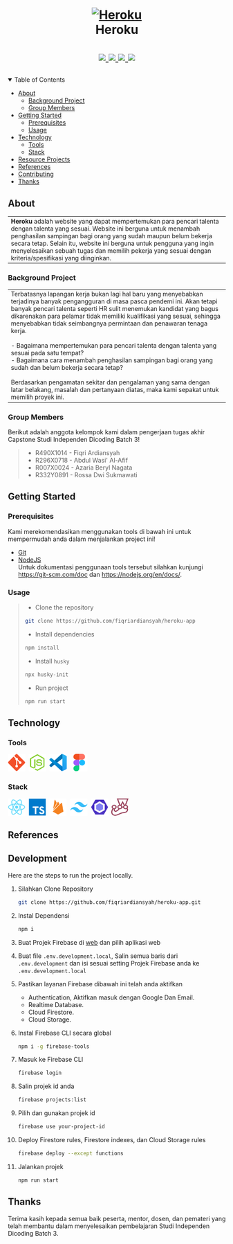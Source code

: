 <h1 align="center">
  <br>
  <a href="https://github.com/fiqriardiansyah/heroku-app"><img src="https://raw.githubusercontent.com/abdwasidev/heroku-app/d499e0b9b7f50b3cb1b36067a8efbaafcdedab21/src/assets/svgs/heroku-image.svg" alt="Heroku"></a>
  <br>
  Heroku
  <br>
  <p align="center">
    <a href="https://github.com">
      <img src="https://img.shields.io/badge/DemoProject-47B5FF.svg?style=for-the-badge&logo=github&logoColor=white&maxAge=2592000&amp;style=flat">
    </a>
    <a href="https://figma.com">
      <img src="https://img.shields.io/badge/FigmaDesign-ff69b4.svg?style=for-the-badge&logo=figma&logoColor=white&maxAge=2592000&amp;style=flat">
    </a>
    <a href="https://youtube.com/">
      <img src="https://img.shields.io/badge/Presentation-9772FB.svg?style=for-the-badge&logo=youtube&logoColor=white&maxAge=2592000&amp;style=flat">
    </a>
    <a href="https://docs.google.com/">
      <img src="https://img.shields.io/badge/ProjectBrief-53BF9D.svg?style=for-the-badge&logo=microsoftword&logoColor=white&maxAge=2592000&amp;style=flat">
    </a>
  </p>
</h1>

<details open="open">
<summary>Table of Contents</summary>

-   [About](#about)
    -   [Background Project](#background-project)
    -   [Group Members](#group-members)
-   [Getting Started](#getting-started)
    -   [Prerequisites](#prerequisites)
    -   [Usage](#usage)
-   [Technology](#technology)
    -   [Tools](#tools)
    -   [Stack](#stack)
-   [Resource Projects](#resource-projects)
-   [References](#references)
-   [Contributing](#contributing)
-   [Thanks](#thanks)

</details>

## About

<table>
<tr>
<td>
<b>Heroku</b> adalah website yang dapat mempertemukan para pencari talenta dengan talenta yang sesuai. Website ini berguna untuk menambah penghasilan sampingan bagi orang yang sudah maupun belum bekerja secara tetap. Selain itu, website ini berguna untuk pengguna yang ingin menyelesaikan sebuah tugas dan memilih pekerja yang sesuai dengan kriteria/spesifikasi yang diinginkan.

</td>
</tr>
</table>

### Background Project

<table>
<tr>
<td>
Terbatasnya lapangan kerja bukan lagi hal baru yang menyebabkan terjadinya banyak pengangguran di masa pasca pendemi ini. Akan tetapi banyak pencari talenta seperti HR sulit menemukan kandidat yang bagus dikarenakan para pelamar tidak memiliki kualifikasi yang sesuai, sehingga menyebabkan tidak seimbangnya permintaan dan penawaran tenaga kerja.
<br><br>
- Bagaimana mempertemukan para pencari talenta dengan talenta yang sesuai pada satu tempat?
<br>
- Bagaimana cara menambah penghasilan sampingan bagi orang yang sudah dan belum bekerja secara tetap?
<br><br>
Berdasarkan pengamatan sekitar dan pengalaman yang sama dengan latar belakang, masalah dan pertanyaan diatas, maka kami sepakat untuk memilih proyek ini.
</td>
</tr>
</table>

### Group Members

Berikut adalah anggota kelompok kami dalam pengerjaan tugas akhir Capstone Studi Independen Dicoding Batch 3!

> -   R490X1014 - Fiqri Ardiansyah
> -   R296X0718 - Abdul Wasi' Al-Afif
> -   R007X0024 - Azaria Beryl Nagata
> -   R332Y0891 - Rossa Dwi Sukmawati

## Getting Started

### Prerequisites

Kami merekomendasikan menggunakan tools di bawah ini untuk mempermudah anda dalam menjalankan project ini!

-   [Git](https://git-scm.com/downloads)
-   [NodeJS](https://nodejs.org/en/download/)
    <br>
    Untuk dokumentasi penggunaan tools tersebut silahkan kunjungi https://git-scm.com/doc dan https://nodejs.org/en/docs/.

### Usage

> -   Clone the repository
>
> ```bash
> git clone https://github.com/fiqriardiansyah/heroku-app
> ```
>
> -   Install dependencies
>
> ```bash
> npm install
> ```
>
> -   Install `husky`
>
> ```bash
> npx husky-init
> ```
>
> -   Run project
>
> ```bash
> npm run start
> ```

## Technology

### Tools

<p>
<img src="https://raw.githubusercontent.com/devicons/devicon/1119b9f84c0290e0f0b38982099a2bd027a48bf1/icons/git/git-original.svg" title="Git" alt="Git" width="40" height="40"/>&nbsp;
<img src="https://raw.githubusercontent.com/devicons/devicon/1119b9f84c0290e0f0b38982099a2bd027a48bf1/icons/nodejs/nodejs-original.svg" title="NodeJS" alt="NodeJS" width="40" height="40"/>&nbsp;
<img src="https://raw.githubusercontent.com/devicons/devicon/1119b9f84c0290e0f0b38982099a2bd027a48bf1/icons/vscode/vscode-original.svg" title="Visual Studio Code" alt="Visual Studio Code" width="40" height="40"/>&nbsp;
<img src="https://raw.githubusercontent.com/devicons/devicon/1119b9f84c0290e0f0b38982099a2bd027a48bf1/icons/figma/figma-original.svg" title="Figma" alt="Figma" width="40" height="40"/>&nbsp;
</p>

### Stack

<p>
<img src="https://github.com/devicons/devicon/blob/master/icons/react/react-original.svg" title="React JS" alt="React JS" width="40" height="40"/>&nbsp;
<img src="https://raw.githubusercontent.com/devicons/devicon/1119b9f84c0290e0f0b38982099a2bd027a48bf1/icons/typescript/typescript-original.svg" title="Typescript" alt="Typescript" width="40" height="40"/>&nbsp;
<img src="https://github.com/devicons/devicon/blob/master/icons/firebase/firebase-plain.svg" title="Firebase" alt="Firebase" width="40" height="40"/>&nbsp;
<img src="https://raw.githubusercontent.com/devicons/devicon/1119b9f84c0290e0f0b38982099a2bd027a48bf1/icons/tailwindcss/tailwindcss-plain.svg" title="Tailwind CSS" alt="Tailwind CSS" width="40" height="40"/>&nbsp;
<img src="https://raw.githubusercontent.com/devicons/devicon/1119b9f84c0290e0f0b38982099a2bd027a48bf1/icons/eslint/eslint-original.svg" title="Eslint" alt="Eslint" width="40" height="40"/>&nbsp;
<img src="https://raw.githubusercontent.com/devicons/devicon/1119b9f84c0290e0f0b38982099a2bd027a48bf1/icons/jest/jest-plain.svg" title="Jest" alt="Jest" width="40" height="40"/>&nbsp;
</p>

## References

## Development

Here are the steps to run the project locally.

1. Silahkan Clone Repository

    ```bash
    git clone https://github.com/fiqriardiansyah/heroku-app.git
    ```

1. Instal Dependensi

    ```bash
    npm i
    ```

1. Buat Projek Firebase di [web](https://firebase.google.com/) dan pilih aplikasi web

1. Buat file `.env.development.local`, Salin semua baris dari `.env.development` dan isi sesuai setting Projek Firebase anda ke `.env.development.local`

1. Pastikan layanan Firebase dibawah ini telah anda aktifkan

    - Authentication, Aktifkan masuk dengan Google Dan Email.
    - Realtime Database.
    - Cloud Firestore.
    - Cloud Storage.

1. Instal Firebase CLI secara global

    ```bash
    npm i -g firebase-tools
    ```

1. Masuk ke Firebase CLI

    ```bash
    firebase login
    ```

1. Salin projek id anda

    ```bash
    firebase projects:list
    ```

1. Pilih dan gunakan projek id

    ```bash
    firebase use your-project-id
    ```

1. Deploy Firestore rules, Firestore indexes, dan Cloud Storage rules

    ```bash
    firebase deploy --except functions
    ```

1. Jalankan projek

    ```bash
    npm run start
    ```

## Thanks

Terima kasih kepada semua baik peserta, mentor, dosen, dan pemateri yang telah membantu dalam menyelesaikan pembelajaran Studi Independen Dicoding Batch 3.
